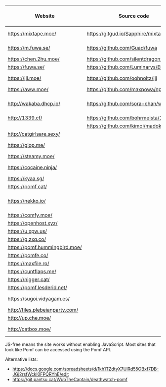  Website                | Source code                             | Size limit (MiB) | Notes
------------------------|-----------------------------------------|------------------|-------
<https://mixtape.moe/>  | <https://gitgud.io/Sapphire/mixtape.moe> | 100             | Paste, voice
<https://m.fuwa.se/>    | <https://github.com/Guad/fuwa>          | 10               | JS-free
<https://chen.2hu.moe/> | <https://github.com/silentdragonz/chen> | 50               |
<https://fuwa.se/>      | <https://github.com/Luminarys/Eientei>  | 32               |
<https://jii.moe/>      | <https://github.com/oohnoitz/jii>       | 150              | JS-free
<https://aww.moe/>      | <https://github.com/maxpowa/npomf>      | 100              | Paste
<http://wakaba.dhcp.io/> | <https://github.com/sora-chan/wakaba>  | 128              | JS-free, paste
<http://1339.cf/>       | <https://github.com/bohrmeista/1338>    | 100              |
                        | <https://github.com/kimoi/madokami.com> |                  |
<http://catgirlsare.sexy/> |                                      | 100              |
<https://glop.me/>      |                                         | 10               | Uses [IPFS][0]
<https://steamy.moe/>   |                                         | 512              |
<https://cocaine.ninja/> |                                        | 100              | JS-free
<https://kyaa.sg/>      |                                         | 100              |
<https://pomf.cat/>     |                                         | 75               |
<https://nekko.io/>     |                                         | 512              | Rude, JS-free
<https://comfy.moe/>    |                                         | 512              |
<https://openhost.xyz/> |                                         | 1024             |
<https://u.xpw.us/>     |                                         | 100              | Paste
<https://g.zxq.co/>     |                                         | 80               |
<https://pomf.hummingbird.moe/> |                                 | 50               |
<https://pomfe.co/>     |                                         | 100              |
<https://maxfile.ro/>   |                                         | 50               |
<https://cuntflaps.me/> |                                         | 200              |
<https://nigger.cat/>   |                                         | 50               |
<https://pomf.lesderid.net/> |                                    | 50               |
<https://sugoi.vidyagam.es/> |                                    | 50               | Nice colors
<http://files.plebeianparty.com/> |                               | 50               |
<http://up.che.moe/>    |                                         | 50               |
<http://catbox.moe/>    |                                         | 200              | JS-free

JS-free means the site works without enabling JavaScript. Most sites that look like Pomf can be accessed
using the Pomf API.

Alternative lists:
 - <https://docs.google.com/spreadsheets/d/1kh1TZdtyX7UlRd55OBxf7DB-JGj2rsfWckI0FPQRYhE/edit>
 - <https://git.pantsu.cat/WubTheCaptain/deathwatch-pomf>

[0]: http://ipfs.io/
